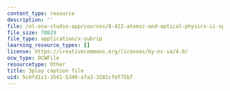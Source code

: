 ```yaml
---
content_type: resource
description: ''
file: /ol-ocw-studio-app/courses/8-422-atomic-and-optical-physics-ii-spring-2013/5c6fd1c135415340afa33281cfdf75b7_s83SihcFfYo.vtt
file_size: 70829
file_type: application/x-subrip
learning_resource_types: []
license: https://creativecommons.org/licenses/by-nc-sa/4.0/
ocw_type: OCWFile
resourcetype: Other
title: 3play caption file
uid: 5c6fd1c1-3541-5340-afa3-3281cfdf75b7
---
```

